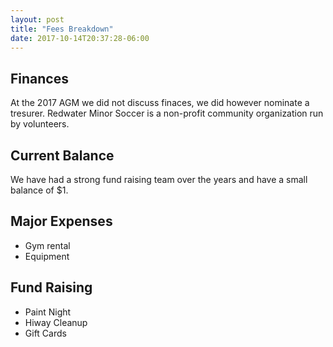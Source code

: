 ```yaml
---
layout: post
title: "Fees Breakdown"
date: 2017-10-14T20:37:28-06:00
---
```


## Finances

At the 2017 AGM we did not discuss finaces, we did however nominate a tresurer. Redwater Minor Soccer is a non-profit community organization run by volunteers. 

## Current Balance

We have had a strong fund raising team over the years and have a small balance of $1.

## Major Expenses

- Gym rental
- Equipment

## Fund Raising

- Paint Night
- Hiway Cleanup
- Gift Cards
